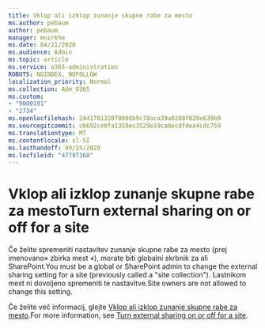 ```yaml
---
title: Vklop ali izklop zunanje skupne rabe za mesto
ms.author: pebaum
author: pebaum
manager: mnirkhe
ms.date: 04/21/2020
ms.audience: Admin
ms.topic: article
ms.service: o365-administration
ROBOTS: NOINDEX, NOFOLLOW
localization_priority: Normal
ms.collection: Adm_O365
ms.custom:
- "9000191"
- "2734"
ms.openlocfilehash: 24d170132070008b9c78aca39a0208f028e639b9
ms.sourcegitcommit: c6692ce0fa1358ec3529e59ca0ecdfdea4cdc759
ms.translationtype: MT
ms.contentlocale: sl-SI
ms.lasthandoff: 09/15/2020
ms.locfileid: "47797168"
---
```

# <a name="turn-external-sharing-on-or-off-for-a-site"></a><span data-ttu-id="7ca3a-102">Vklop ali izklop zunanje skupne rabe za mesto</span><span class="sxs-lookup"><span data-stu-id="7ca3a-102">Turn external sharing on or off for a site</span></span>

<span data-ttu-id="7ca3a-103">Če želite spremeniti nastavitev zunanje skupne rabe za mesto (prej imenovano» zbirka mest «), morate biti globalni skrbnik za ali SharePoint.</span><span class="sxs-lookup"><span data-stu-id="7ca3a-103">You must be a global or SharePoint admin to change the external sharing setting for a site (previously called a "site collection").</span></span> <span data-ttu-id="7ca3a-104">Lastnikom mest ni dovoljeno spremeniti te nastavitve.</span><span class="sxs-lookup"><span data-stu-id="7ca3a-104">Site owners are not allowed to change this setting.</span></span> 

<span data-ttu-id="7ca3a-105">Če želite več informacij, glejte [Vklop ali izklop zunanje skupne rabe za mesto](https://docs.microsoft.com/sharepoint/change-external-sharing-site).</span><span class="sxs-lookup"><span data-stu-id="7ca3a-105">For more information, see [Turn external sharing on or off for a site](https://docs.microsoft.com/sharepoint/change-external-sharing-site).</span></span>
